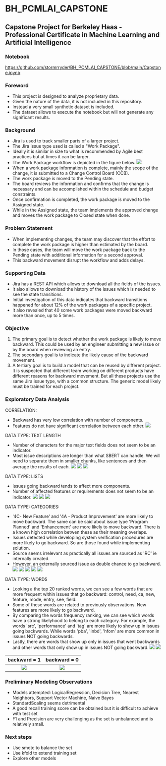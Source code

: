 ﻿# BH_PCMLAI_CAPSTONE

## Capstone Project for Berkeley Haas - Professional Certificate in Machine Learning and Artificial Intelligence

### Notebook
https://github.com/stormrryder/BH_PCMLAI_CAPSTONE/blob/main/Capstone.ipynb

### Foreword
- This project is designed to analyze proprietary data.
- Given the nature of the data, it is not included in this repository.
- Instead a very small synthetic dataset is included.
- The dataset allows to execute the notebook but will not generate any significant results.

### Background
- Jira is used to track smaller parts of a larger project.
- The Jira issue type used is called a "Work Package".
- Ideally it is similar in size to what is recommended by Agile best practices but at times it can be larger.
- The Work Package workflow is depicted in the figure below.
![](./images/workflow_work_package.png)
- When a work package information is complete, mainly the scope of the change, it is submitted to a Change Control Board (CCB).
- The work package is moved to the Pending state.
- The board reviews the information and confirms that the change is necessary and can be accomplished within the schedule and budget constraints.
- Once confirmation is completed, the work package is moved to the Assigned state.
- While in the Assigned state, the team implements the approved change and moves the work package to Closed state when done.

### Problem Statement
- When implementing changes, the team may discover that the effort to complete the work package is higher than estimated by the board.
- In those cases, the team will move the work package back to the Pending state with additional information for a second approval.
- This backward movement disrupt the workflow and adds delays.

### Supporting Data
- Jira has a REST API which allows to download all the fields of the issues.
- It also allows to download the history of the issues which is needed to see the state transitions.
- Initial investigation of this data indicates that backward transitions happened for about 12% of the work packages of a specific project.
- It also revealed that 40 some work packages were moved backward more than once, up to 5 times.

### Objective
1. The primary goal is to detect whether the work package is likely to move backward. This could be used by an engineer submitting a new issue or by the board when reviewing an entry.
2. The secondary goal is to indicate the likely cause of the backward movement.
3. A tertiary goal is to build a model that can be reused by different project. It is suspected that different team working on different products have different reasons for backward movement. But all these projects use the same Jira issue type, with a common structure. The generic model likely must be trained for each project.

### Exploratory Data Analysis

CORRELATION:
- Backward has very low correlation with number of components.
- Features do not have significant correlation between each other.
![](./images/correlation.png)

DATA TYPE: TEXT LENGTH</h4>
- Number of characters for the major text fields does not seem to be an indicator.
- Most issue descriptions are longer than what SBERT can handle. We will need to separate them in smaller chunks, like sentences and then average the results of each.
![](./images/description_len.png)
![](./images/impact_len.png)
![](./images/ped_len.png)

DATA TYPE: LISTS</h4>
- Issues going backward tends to affect more components.
- Number of affected features or requirements does not seem to be an indicator.
![](./images/components_len.png)
![](./images/features_len.png)
![](./images/reqts_len.png)

DATA TYPE: CATEGORIES:
- '4C- New Feature' and '4A - Product Improvement' are more likely to move backward. The same can be said about issue type 'Program Planned' and 'Enhancement' are more likely to move backward. There is a known high correlation betwen these as their meaning overlaps.
- Issues detected while developing system verification procedures are more likely to go backward. So are those found while implementing solution.
- Source seems irrelevant as practically all issues are sourced as 'RC' ie internally created.
- However, an externally sourced issue as double chance to go backward.
![](./images/criticality.png)
![](./images/source.png)
![](./images/detection.png)
![](./images/source.png)
![](./images/type.png)

DATA TYPE: WORDS
- Looking a the top 20 ranked words, we can see a few words that are more frequent within issues that go backward: control, need, ca, new, feature, mode, entry, see, field.
- Some of these words are related to previously observations. New features are more likely to go backward.
- By comparing the words frequency ranking, we can see which words have a strong likelyhood to belong to each category. For example, the words 'src', 'performance' and 'tag' are more likely to show up in issues going backwards. While words 'pba', 'inbd', 'hfom' are more common in issues NOT going backwards.
- Lastly, there are words that show up only in issues that went backwards and other words that only show up in issues NOT going backward.
![](./images/frequent_words.png)
![](./images/word_ranking_differences.png)

 backward = 1                         |   backward = 0
:------------------------------------:|:-------------------------:
![](./images/top15_backward_yes.png)  |  ![](./images/top15_backward_no.png)

### Preliminary Modeling Observations
- Models attempted: LogicalRegression, Decision Tree, Nearest Neighbors, Support Vector Machine, Naive Bayes 
- StandardScaling seems detrimental
- A good recall training score can be obtained but it is difficult to achieve with test set
- F1 and Precision are very challenging as the set is unbalanced and is relatively small.

### Next steps
- Use smote to balance the set
- Use kfold to extend training set
- Explore other models
